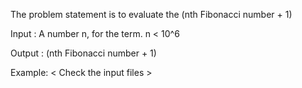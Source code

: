 The problem statement is to evaluate the (nth Fibonacci number + 1)

Input :
A number n, for the term.
n < 10^6

Output : 
(nth Fibonacci number + 1)

Example:
 < Check the input files >
